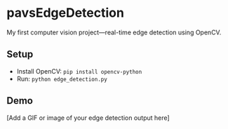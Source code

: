 # pavsEdgeDetection

My first computer vision project—real-time edge detection using OpenCV.

## Setup
- Install OpenCV: `pip install opencv-python`
- Run: `python edge_detection.py`

## Demo
[Add a GIF or image of your edge detection output here]
